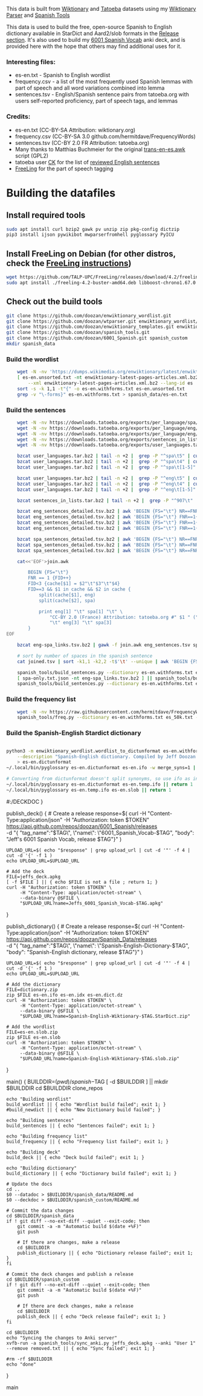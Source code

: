 This data is built from [Wiktionary](https://en.wiktionary.org) and [Tatoeba](tatoeboa.org) datasets using my [Wiktionary Parser](https://github.com/doozan/enwiktionary_parser) and [Spanish Tools](https://github.com/doozan/spanish_tools)

This data is used to build the free, open-source Spanish to English dictionary available in StarDict and Aard2/slob formats in the [Release section](https://github.com/doozan/spanish_data/releases). It's also used to build my [6001 Spanish Vocab](https://github.com/doozan/6001_Spanish) anki deck, and is provided here with the hope that others may find additional uses for it.

### Interesting files:
* es-en.txt - Spanish to English wordlist
* frequency.csv - a list of the most frequently used Spanish lemmas with part of speech and all word variations combined into lemma
* sentences.tsv - English/Spanish sentence pairs from tatoeba.org with users self-reported proficiency, part of speech tags, and lemmas

### Credits:
* es-en.txt (CC-BY-SA Attribution: wiktionary.org)
* frequency.csv (CC-BY-SA 3.0 github.com/hermitdave/FrequencyWords)
* sentences.tsv (CC-BY 2.0 FR Attribution: tatoeba.org)
* Many thanks to Matthias Buchmeier for the original [trans-en-es.awk](https://en.wiktionary.org/wiki/User:Matthias_Buchmeier/trans-en-es.awk) script (GPL2)
* tatoeba user [CK](https://tatoeba.org/eng/user/profile/CK) for the list of [reviewed English sentences](https://tatoeba.org/eng/sentences_lists/show/907)
* [FreeLing](http://nlp.lsi.upc.edu/freeling) for the part of speech tagging

# Building the datafiles

## Install required tools
```bash
sudo apt install curl bzip2 gawk pv unzip zip pkg-config dictzip
pip3 install ijson pywikibot mwparserfromhell pyglossary PyICU
```

## Install FreeLing on Debian (for other distros, check the [FreeLing instructions](https://freeling-user-manual.readthedocs.io/en/latest/installation/installation-packages/))
```bash
wget https://github.com/TALP-UPC/FreeLing/releases/download/4.2/freeling-4.2-buster-amd64.deb
sudo apt install ./freeling-4.2-buster-amd64.deb libboost-chrono1.67.0 libboost-date-time1.67.0
```
## Check out the build tools
```bash
git clone https://github.com/doozan/enwiktionary_wordlist.git
git clone https://github.com/doozan/wtparser.git enwiktionary_wordlist/enwiktionary_parser
git clone https://github.com/doozan/enwiktionary_templates.git enwiktionary_wordlist/enwiktionary_templates
git clone https://github.com/doozan/spanish_tools.git
git clone https://github.com/doozan/6001_Spanish.git spanish_custom
mkdir spanish_data
```
### Build the wordlist
```bash
    wget -N -nv 'https://dumps.wikimedia.org/enwiktionary/latest/enwiktionary-latest-pages-articles.xml.bz2'
    [ es-en.unsorted.txt -nt enwiktionary-latest-pages-articles.xml.bz2 ] || enwiktionary_wordlist/make_wordlist.py \
	    --xml enwiktionary-latest-pages-articles.xml.bz2 --lang-id es | pv > es-en.unsorted.txt || return 1
    sort -s -k 1,1 -t"{" -o es-en.withforms.txt es-en.unsorted.txt
    grep -v "\-forms}" es-en.withforms.txt > spanish_data/es-en.txt
```
### Build the sentences
```bash
    wget -N -nv https://downloads.tatoeba.org/exports/per_language/spa/spa_sentences_detailed.tsv.bz2
    wget -N -nv https://downloads.tatoeba.org/exports/per_language/eng/eng_sentences_detailed.tsv.bz2
    wget -N -nv https://downloads.tatoeba.org/exports/per_language/eng/eng-spa_links.tsv.bz2
    wget -N -nv https://downloads.tatoeba.org/exports/sentences_in_lists.tar.bz2
    wget -N -nv https://downloads.tatoeba.org/exports/user_languages.tar.bz2

    bzcat user_languages.tar.bz2 | tail -n +2 |  grep -P "^spa\t5" | cut -f 3 | grep -v '\N' > spa_5.txt
    bzcat user_languages.tar.bz2 | tail -n +2 |  grep -P "^spa\t4" | cut -f 3 | grep -v '\N' > spa_4.txt
    bzcat user_languages.tar.bz2 | tail -n +2 |  grep -P "^spa\t[1-5]" | cut -f 3 > spa_known.txt

    bzcat user_languages.tar.bz2 | tail -n +2 |  grep -P "^eng\t5" | cut -f 3 | grep -v '\N' > eng_5.txt
    bzcat user_languages.tar.bz2 | tail -n +2 |  grep -P "^eng\t4" | cut -f 3 | grep -v '\N' > eng_4.txt
    bzcat user_languages.tar.bz2 | tail -n +2 |  grep -P "^eng\t[1-5]" | cut -f 3  > eng_known.txt

    bzcat sentences_in_lists.tar.bz2 | tail -n +2 |  grep -P "^907\t" | cut -f 2 > eng_reviewed.txt

    bzcat eng_sentences_detailed.tsv.bz2 | awk 'BEGIN {FS="\t"} NR==FNR{A[$1];next}($1 in A){print $1 "\t" $3 "\t" $4 "\t6" }' eng_reviewed.txt - > eng_sentences.tsv
    bzcat eng_sentences_detailed.tsv.bz2 | awk 'BEGIN {FS="\t"} FNR==1{FID++} FID==1{A[$1];next} FID==2{B[$1];next} (!($1 in A)&&($4 in B)){print $1 "\t" $3 "\t" $4 "\t5" }' eng_reviewed.txt eng_5.txt - >> eng_sentences.tsv
    bzcat eng_sentences_detailed.tsv.bz2 | awk 'BEGIN {FS="\t"} FNR==1{FID++} FID==1{A[$1];next} FID==2{B[$1];next} (!($1 in A)&&($4 in B)){print $1 "\t" $3 "\t" $4 "\t4" }' eng_reviewed.txt eng_4.txt - >> eng_sentences.tsv
    bzcat eng_sentences_detailed.tsv.bz2 | awk 'BEGIN {FS="\t"} FNR==1{FID++} FID==1{A[$1];next} FID==2{B[$1];next} (!($1 in A)&&!($4 in B)){print $1 "\t" $3 "\t" $4 "\t0" }' eng_reviewed.txt eng_known.txt - >> eng_sentences.tsv

    bzcat spa_sentences_detailed.tsv.bz2 | awk 'BEGIN {FS="\t"} NR==FNR{A[$1];next}($4 in A){print $1 "\t" $3 "\t" $4 "\t5" }' spa_5.txt - > spa_sentences.tsv
    bzcat spa_sentences_detailed.tsv.bz2 | awk 'BEGIN {FS="\t"} NR==FNR{A[$1];next}($4 in A){print $1 "\t" $3 "\t" $4 "\t4" }' spa_4.txt - >> spa_sentences.tsv
    bzcat spa_sentences_detailed.tsv.bz2 | awk 'BEGIN {FS="\t"} NR==FNR{A[$1];next}!($4 in A){print $1 "\t" $3 "\t" $4 "\t0" }' spa_known.txt - >> spa_sentences.tsv

    cat<<'EOF'>join.awk

        BEGIN {FS="\t"}
        FNR == 1 {FID++}
        FID<3 {cache[$1] = $2"\t"$3"\t"$4}
        FID==3 && $1 in cache && $2 in cache {
            split(cache[$1], eng)
            split(cache[$2], spa)

            print eng[1] "\t" spa[1] "\t" \
                "CC-BY 2.0 (France) Attribution: tatoeba.org #" $1 " (" eng[2] ") & #" $2 " (" spa[2] ")" \
                "\t" eng[3] "\t" spa[3]
        }
EOF

    bzcat eng-spa_links.tsv.bz2 | gawk -f join.awk eng_sentences.tsv spa_sentences.tsv - | pv > joined.tsv || return 1

    # sort by number of spaces in the spanish sentence
    cat joined.tsv | sort -k1,1 -k2,2 -t$'\t' --unique | awk 'BEGIN {FS="\t"}; {x=$1; print gsub(/ /, " ", x) "\t" $0}' | sort -n | cut -f 2- > eng-spa.tsv

    spanish_tools/build_sentences.py --dictionary es-en.withforms.txt eng-spa.tsv > spa-only.txt || return 1
    [ spa-only.txt.json -nt eng-spa_links.tsv.bz2 ] || spanish_tools/build_tags.sh spa-only.txt || return 1
    spanish_tools/build_sentences.py --dictionary es-en.withforms.txt eng-spa.tsv --tags spa-only.txt.json | pv > spanish_data/sentences.tsv || return 1
```
### Build the frequency list
```bash
    wget -N -nv https://raw.githubusercontent.com/hermitdave/FrequencyWords/master/content/2018/es/es_50k.txt
    spanish_tools/freq.py --dictionary es-en.withforms.txt es_50k.txt --ignore spanish_custom/ignore.txt > spanish_data/frequency.csv
```
### Build the Spanish-English Stardict dictionary
```bash

python3 -m enwiktionary_wordlist.wordlist_to_dictunformat es-en.withforms.txt --lang-id es \
	--description "Spanish-English dictionary. Compiled by Jeff Doozan from Wiktionary data $TAG. CC-BY-SA" \
	> es-en.dictunformat
~/.local/bin/pyglossary es-en.dictunformat es-en.ifo -w merge_syns=1 || return 1

# Converting from dictunformat doesn't split synonyms, so use ifo as intermediary
~/.local/bin/pyglossary es-en.dictunformat es-en.temp.ifo || return 1
~/.local/bin/pyglossary es-en.temp.ifo es-en.slob || return 1
```
#:/DECKDOC
}

publish_deck() {
    # Create a release
    response=$( curl -H "Content-Type:application/json" -H "Authorization: token $TOKEN" \
        https://api.github.com/repos/doozan/6001_Spanish/releases \
        -d "{ \"tag_name\":\"$TAG\", \"name\": \"6001_Spanish_Vocab-$TAG\", \"body\": \"Jeff's 6001 Spanish Vocab, release $TAG\"}" )

    UPLOAD_URL=$( echo "$response" | grep upload_url | cut -d '"' -f 4 | cut -d '{' -f 1 )
    echo UPLOAD_URL=$UPLOAD_URL

    # Add the deck
    FILE=jeffs_deck.apkg
    [ -f $FILE ] || { echo $FILE is not a file ; return 1; }
    curl -H "Authorization: token $TOKEN" \
         -H "Content-Type: application/octet-stream" \
         --data-binary @$FILE \
         "$UPLOAD_URL?name=Jeffs_6001_Spanish_Vocab-$TAG.apkg"
}

publish_dictionary() {
    # Create a release
    response=$( curl -H "Content-Type:application/json" -H "Authorization: token $TOKEN" \
        https://api.github.com/repos/doozan/Spanish_Data/releases \
        -d "{ \"tag_name\":\"$TAG\", \"name\": \"Spanish-English-Dictionary-$TAG\", \"body\": \"Spanish-English dictionary, release $TAG\"}" )

    UPLOAD_URL=$( echo "$response" | grep upload_url | cut -d '"' -f 4 | cut -d '{' -f 1 )
    echo UPLOAD_URL=$UPLOAD_URL

    # Add the dictionary
    FILE=dictionary.zip
    zip $FILE es-en.ifo es-en.idx es-en.dict.dz
    curl -H "Authorization: token $TOKEN" \
         -H "Content-Type: application/octet-stream" \
         --data-binary @$FILE \
         "$UPLOAD_URL?name=Spanish-English-Wiktionary-$TAG.StarDict.zip"

    # Add the wordlist
    FILE=es-en.slob.zip
    zip $FILE es-en.slob
    curl -H "Authorization: token $TOKEN" \
         -H "Content-Type: application/octet-stream" \
         --data-binary @$FILE \
         "$UPLOAD_URL?name=Spanish-English-Wiktionary-$TAG.slob.zip"

}

main() {
    BUILDDIR=$(pwd)/spanish-$TAG
    [ -d $BUILDDIR ] || mkdir  $BUILDDIR
    cd $BUILDDIR
    clone_repos

    echo "Building wordlist"
    build_wordlist || { echo "Wordlist build failed"; exit 1; }
    #build_newdict || { echo "New Dictionary build failed"; }

    echo "Building sentences"
    build_sentences || { echo "Sentences failed"; exit 1; }

    echo "Building frequency list"
    build_frequency || { echo "Frequency list failed"; exit 1; }

    echo "Building deck"
    build_deck || { echo "Deck build failed"; exit 1; }

    echo "Building dictionary"
    build_dictionary || { echo "Dictionary build failed"; exit 1; }

    # Update the docs
    cd ..
    $0 --datadoc > $BUILDDIR/spanish_data/README.md
    $0 --deckdoc > $BUILDDIR/spanish_custom/README.md

    # Commit the data changes
    cd $BUILDDIR/spanish_data
    if ! git diff --no-ext-diff --quiet --exit-code; then
        git commit -a -m "Automatic build $(date +%F)"
        git push

        # If there are changes, make a release
        cd $BUILDDIR
        publish_dictionary || { echo "Dictionary release failed"; exit 1; }
    fi

    # Commit the deck changes and publish a release
    cd $BUILDDIR/spanish_custom
    if ! git diff --no-ext-diff --quiet --exit-code; then
        git commit -a -m "Automatic build $(date +%F)"
        git push

        # If there are deck changes, make a release
        cd $BUILDDIR
        publish_deck || { echo "Deck release failed"; exit 1; }
    fi

    cd $BUILDDIR
    echo "Syncing the changes to Anki server"
    xvfb-run -a spanish_tools/sync_anki.py jeffs_deck.apkg --anki "User 1" --remove removed.txt || { echo "Sync failed"; exit 1; }

    #rm -rf $BUILDDIR
    echo "done"
}

main
